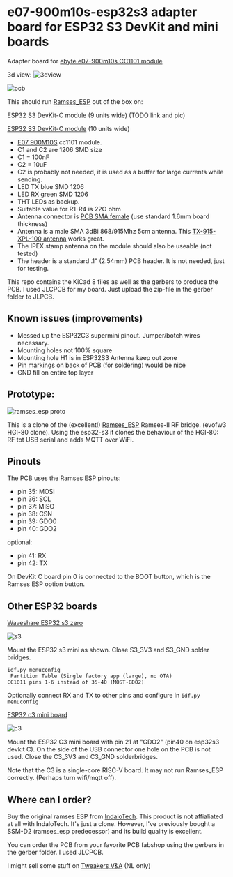 # e07-900m10s-esp32s3 adapter board for ESP32 S3 DevKit and mini boards
Adapter board for [ebyte e07-900m10s CC1101 module](https://www.ebyte.com/en/product-view-news.html?id=1567)

3d view:
![3dview](pics/3d.png)

![pcb](pics/pcb.png)

This should run [Ramses_ESP](https://github.com/IndaloTech/ramses_esp/) out of the box on:

ESP32 S3 DevKit-C module (9 units wide)
(TODO link and pic)

[ESP32 S3 DevKit-C module](https://nl.aliexpress.com/item/1005006387668474.html) (10 units wide)

 - [E07 900M10S](https://www.ebyte.com/en/product-view-news.html?id=1567) cc1101 module.
 - C1 and C2 are 1206 SMD size
 - C1 = 100nF
 - C2 = 10uF
 - C2 is probably not needed, it is used as a buffer for large currents while sending.
 - LED TX blue SMD 1206
 - LED RX green SMD 1206
 - THT LEDs as backup.
 - Suitable value for R1-R4 is 22O ohm
 - Antenna connector is [PCB SMA female](https://nl.aliexpress.com/item/1005005708712726.html) (use standard 1.6mm board thickness)
 - Antenna is a male SMA 3dBi 868/915Mhz 5cm antenna. This [TX-915-XPL-100 antenna](https://nl.aliexpress.com/item/1005004843392517.html) works great.
 - The IPEX stamp antenna on the module should also be useable (not tested)
 - The header is a standard .1" (2.54mm) PCB header. It is not needed, just for testing.


This repo contains the KiCad 8 files as well as the gerbers to produce the PCB.
I used JLCPCB for my board. Just upload the zip-file in the gerber folder to JLPCB.

## Known issues (improvements)
 - Messed up the ESP32C3 supermini pinout. Jumper/botch wires necessary.
 - Mounting holes not 100% square
 - Mounting hole H1 is in ESP32S3 Antenna keep out zone
 - Pin markings on back of PCB (for soldering) would be nice
 - GND fill on entire top layer

## Prototype:

![ramses_esp proto](pics/ramses_esp_proto.png)

This is a clone of the (excellent!) [Ramses_ESP](https://github.com/IndaloTech/ramses_esp/) Ramses-II RF bridge. (evofw3 HGI-80 clone).
Using the esp32-s3 it clones the behaviour of the HGI-80: RF tot USB serial and adds MQTT over WiFi.

## Pinouts
The PCB uses the Ramses ESP pinouts:

 - pin 35: MOSI
 - pin 36: SCL
 - pin 37: MISO
 - pin 38: CSN
 - pin 39: GDO0
 - pin 40: GDO2

optional:
 - pin 41: RX
 - pin 42: TX

On DevKit C board pin 0 is connected to the BOOT button, which is the Ramses ESP option button.

## Other ESP32 boards
[Waveshare ESP32 s3 zero](https://www.waveshare.com/esp32-s3-zero.htm) 

![s3](pics/s3_placement.png)


Mount the ESP32 s3 mini as shown.
Close S3_3V3 and S3_GND solder bridges.
```
idf.py menuconfig
 Partition Table (Single factory app (large), no OTA) 
CC1011 pins 1-6 instead of 35-40 (MOST-GDO2)
```
Optionally connect RX and TX to other pins and configure in `idf.py menuconfig`

[ESP32 c3 mini board](https://nl.aliexpress.com/i/1005005319963906.html)

![c3](pics/c3_placement.png)

Mount the ESP32 C3 mini board with pin 21 at "GDO2" (pin40 on esp32s3 devkit C).
On the side of the USB connector one hole on the PCB is not used.
Close the C3_3V3 and C3_GND solderbridges.

Note that the C3 is a single-core RISC-V board. It may not run Ramses_ESP correctly. (Perhaps turn wifi/mqtt off).

## Where can I order?
Buy the original ramses ESP from [IndaloTech](https://indalo-tech.onlineweb.shop/). This product is not affialiated at all with IndaloTech. It's just a clone. However, I've previously bought a SSM-D2 (ramses_esp predecessor) and its build quality is excellent.

You can order the PCB from your favorite PCB fabshop using the gerbers in the gerber folder. I used JLCPCB.

I might sell some stuff on [Tweakers V&A](https://tweakers.net/aanbod/user/90636/) (NL only)
